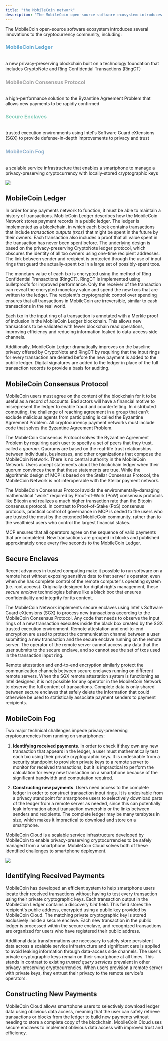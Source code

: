 ```yaml
---
title: "the MobileCoin network"
description: "The MobileCoin open-source software ecosystem introduces several innovations to the cryptocurrency community, including its Ledger, Consensus Protocol, Secure Enclaves, and Fog."
---
```

The MobileCoin open-source software ecosystem introduces several innovations to the cryptocurrency community, including:

<h3 style="color: #6aacd3">MobileCoin Ledger</h3>
<br>
a new privacy-preserving blockchain built on a technology foundation that includes CryptoNote and Ring Confidential Transactions (RingCT)

<h3 style="color: #a7a7a8">MobileCoin Consensus Protocol</h3>
<br>
a high-performance solution to the Byzantine Agreement Problem that allows new payments to be rapidly confirmed

<h3 style="color: #85ccba">Secure Enclaves</h3>
<br>
trusted execution environments using Intel's Software Guard eXtensions (SGX) to provide defense-in-depth improvements to privacy and trust 

<h3 style="color: #95b4cf">MobileCoin Fog</h3>
<br>
a scalable service infrastructure that enables a smartphone to manage a privacy-preserving cryptocurrency with locally-stored cryptographic keys

![](https://lh4.googleusercontent.com/Fn6ZXTatgthjPxyNL2JXK6B4vzvlQjFOhU7W7l69-6ItjNqHVnXT8EpfK_LetizaBseHAsm0y5BJPmDvFhYnPGAF8QTUqBM7muqAd2YRcg8pkgnI2DG202oYdsD0jed9OGnxbPh3)

## MobileCoin Ledger

In order for any payments network to function, it must be able to maintain a history of transactions. MobileCoin Ledger describes how the MobileCoin Network stores payment records in a public ledger. The ledger is implemented as a blockchain, in which each block contains transactions that include *transaction outputs (txos)* that might be spent in the future by their owners. Each transaction also includes a proof that all value spent in the transaction has never been spent before. The underlying design is based on the privacy-preserving CryptoNote ledger protocol, which obscures the identity of all txo owners using one-time recipient addresses. The link between sender and recipient is protected through the use of input rings that guard the actually-spent txo in a large set of possibly-spent txos.

The monetary value of each txo is encrypted using the method of Ring Confidential Transactions (RingCT). RingCT is implemented using bulletproofs for improved performance. Only the receiver of the transaction can reveal the encrypted monetary value and spend the new txos that are written to the ledger. The recipient's cryptographic control over spending ensures that all transactions in MobileCoin are irreversible, similar to cash transactions in the real world.

Each txo in the input ring of a transaction is annotated with a Merkle proof of inclusion in the MobileCoin Ledger blockchain. This allows new transactions to be validated with fewer blockchain read operations, improving efficiency and reducing information leaked to data-access side channels.

Additionally, MobileCoin Ledger dramatically improves on the baseline privacy offered by CryptoNote and RingCT by requiring that the input rings for every transaction are deleted before the new payment is added to the public ledger. Digital signatures are added to the ledger in place of the full transaction records to provide a basis for auditing.  

## MobileCoin Consensus Protocol

MobileCoin users must agree on the content of the blockchain for it to be useful as a record of accounts. Bad actors will have a financial motive to misrepresent the ledger to enable fraud and counterfeiting. In distributed computing, the challenge of reaching agreement in a group that can't exclude malicious agents from participating is called the Byzantine Agreement Problem. All cryptocurrency payment networks must include code that solves the Byzantine Agreement Problem.

The MobileCoin Consensus Protocol solves the Byzantine Agreement Problem by requiring each user to specify a set of peers that they trust, called a *quorum*. Quorums are based on the real-life trust relationships between individuals, businesses, and other organizations that compose the MobileCoin Network. There is no central authority in the MobileCoin Network. Users accept statements about the blockchain ledger when their quorum convinces them that these statements are true. While the algorithmic design of MCP is based on the Stellar Consensus Protocol, the MobileCoin Network is not interoperable with the Stellar payment network. 

The MobileCoin Consensus Protocol avoids the environmentally-damaging mathematical "work" required by Proof-of-Work (PoW) consensus protocols like Bitcoin and realizes a much higher transaction rate than the Bitcoin consensus protocol. In contrast to Proof-of-Stake (PoS) consensus protocols, practical control of governance in MCP is ceded to the users who are trusted the most by the extended MobileCoin community, rather than to the wealthiest users who control the largest financial stakes. 

MCP ensures that all operators agree on the sequence of valid payments that are completed. New transactions are grouped in blocks and published approximately once every five seconds to the MobileCoin Ledger.

## Secure Enclaves

Recent advances in trusted computing make it possible to run software on a remote host without exposing sensitive data to that server's operator, even when she has complete control of the remote computer's operating system (i.e. root access). Originally designed for digital rights management, these *secure enclave* technologies behave like a black box that ensures confidentiality and integrity for its content.

The MobileCoin Network implements secure enclaves using Intel's Software Guard eXtensions (SGX) to process new transactions according to the MobileCoin Consensus Protocol. Any code that needs to observe the input rings of a new transaction executes inside the black box created by the SGX trusted execution environment. Remote attestation and end-to-end encryption are used to protect the communication channel between a user submitting a new transaction and the secure enclave running on the remote server. The operator of the remote server cannot access any data that the user submits to the secure enclave, and so cannot see the set of txos used in the transaction input ring.

Remote attestation and end-to-end encryption similarly protect the communication channels between secure enclaves running on different remote servers. When the SGX remote attestation system is functioning as Intel designed, it is not possible for any operator in the MobileCoin Network to observe the full content of transactions. Complete data is only shared between secure enclaves that safely delete the information that could otherwise be used to statistically associate payment senders to payment recipients. 

## MobileCoin Fog

Two major technical challenges impede privacy-preserving cryptocurrencies from running on smartphones:

1.  **Identifying received payments**. In order to check if they own any new transaction that appears in the ledger, a user must mathematically test each txo using their private cryptographic keys. It is undesirable from a security standpoint to provision private keys to a remote server to monitor for received transactions, but it is impractical to perform the calculation for every new transaction on a smartphone because of the significant bandwidth and computation required.

2.  **Constructing new payments**. Users need access to the complete ledger in order to construct transaction input rings. It is undesirable from a privacy standpoint for smartphone users to selectively download parts of the ledger from a remote server as needed, since this can potentially leak information about transaction ownership or the links between senders and recipients. The complete ledger may be many terabytes in size, which makes it impractical to download and store on a smartphone.

MobileCoin Cloud is a scalable service infrastructure developed by MobileCoin to enable privacy-preserving cryptocurrencies to be safely managed from a smartphone. MobileCoin Cloud solves both of these identified challenges to smartphone deployment.

![](https://lh4.googleusercontent.com/_nRQpLLhYNE0FCAzPB6PgUPs4QSKHl81MMyIQxiMy1ICPGwCuYTvcYqNu-MGX7OZOwlhvNKP1IOmEzDboUkfaYSGIkx2hGtCV8LQ5cHsvbD3l034m3gMqauoEh84AhnYkRUCraWX)

## Identifying Received Payments

MobileCoin has developed an efficient system to help smartphone users locate their received transactions without having to test every transaction using their private cryptographic keys. Each transaction output in the MobileCoin Ledger contains a discovery *hint* field. This field stores the recipient's public address, encrypted using a public key provided by MobileCoin Cloud. The matching private cryptographic key is stored exclusively inside a secure enclave. Each new transaction in the public ledger is processed within the secure enclave, and recognized transactions are organized for users who have registered their public address.

Additional data transformations are necessary to safely store persistent data across a scalable service infrastructure and significant care is applied to avoid leaking information through data-access side channels. The user's private cryptographic keys remain on their smartphone at all times. This stands in contrast to existing *trusted query services* prevalent in other privacy-preserving cryptocurrencies. When users provision a remote server with private keys, they entrust their privacy to the remote service's operators.

## Constructing New Payments

MobileCoin Cloud allows smartphone users to selectively download ledger data using oblivious data access, meaning that the user can safely retrieve transactions or blocks from the ledger to build new payments without needing to store a complete copy of the blockchain. MobileCoin Cloud uses secure enclaves to implement oblivious data access with improved trust and efficiency.